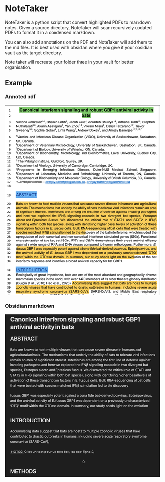 # NoteTaker
NoteTaker is a python script that convert highlighted PDFs to markdown notes. Given a source directory, NoteTaker will scan recursively updated PDFs to format it in a condensed markdown. 

You can also add annotations on the PDF and NoteTaker will add them to the md files. It is best used with obsidian where you give it your obsidian vault as the target directory. 

Note taker will recreate your folder three in your vault for better organisation.

## Example

### Annoted pdf
![screenshot](readme_src/example_pdf.png)

### Obsidian markdown
![screenshot](readme_src/example_obsidian.png)

